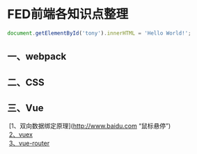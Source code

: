 # FED前端各知识点整理
```javascript
document.getElementById('tony').innerHTML = 'Hello World!';
```
## 一、webpack
## 二、CSS
## 三、Vue
  [1、双向数据绑定原理](http://www.baidu.com “鼠标悬停”)<br>
  [2、vuex](http://www.baidu.com)<br>
  [3、vue-router](http://www.baidu.com)<br>
